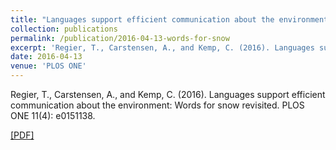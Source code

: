 ```yaml
---
title: "Languages support efficient communication about the environment: Words for snow revisited"
collection: publications
permalink: /publication/2016-04-13-words-for-snow
excerpt: 'Regier, T., Carstensen, A., and Kemp, C. (2016). Languages support efficient communication about the environment: Words for snow revisited. PLOS ONE 11(4): e0151138.'
date: 2016-04-13
venue: 'PLOS ONE'
---
```

Regier, T., Carstensen, A., and Kemp, C. (2016). Languages support efficient communication about the environment: Words for snow revisited. PLOS ONE 11(4): e0151138. 

[[PDF]](http://abcarstensen.github.io/files/RegierCarstensenKemp2016_Languages-support-efficient-communication.pdf)